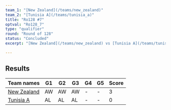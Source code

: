 ```yaml
---
team_1: "[New Zealand](/teams/new_zealand)"
team_2: "[Tunisia A](/teams/tunisia_a)"
title: "Ro128 #7"
optval: "Ro128_7"
type: "qualifier"
round: "Round of 128"
status: "Concluded"
excerpt: "[New Zealand](/teams/new_zealand) vs [Tunisia A](/teams/tunisia_a)"

---
```

## Results

| Team names | G1 | G2 | G3 | G4 | G5 | Score |
| -- | -- | -- | -- | -- | -- | -- |
| [New Zealand](/teams/new_zealand) | AW | AW | AW | - | - | 3 |
| [Tunisia A](/teams/tunisia_a) | AL | AL | AL | - | - | 0 |
